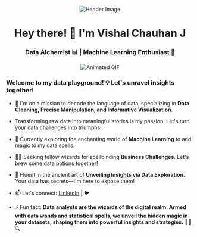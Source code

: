 <!-- Header Image -->
<p align="center">
  <img src="(https://vividscience.org/wp-content/uploads/2019/02/Data-Viz-D.jpg)" alt="Header Image">
</p>

<!-- Introduction -->
<h1 align="center">Hey there! 👋 I'm Vishal Chauhan J</h1>
<h3 align="center">Data Alchemist 📊 | Machine Learning Enthusiast 🤖</h3>

<!-- Animated GIF -->
<p align="center">
  <img src="your_animated_gif_url" alt="Animated GIF">
</p>

<h3 align="left">Welcome to my data playground! 💡 Let's unravel insights together!</h3>

<!-- 🚀 Current Focus -->
- 🚀 I'm on a mission to decode the language of data, specializing in **Data Cleaning, Precise Manipulation, and Informative Visualization**.

-  Transforming raw data into meaningful stories is my passion. Let's turn your data challenges into triumphs!

<!-- 🌱 Learning Path -->
- 🌱 Currently exploring the enchanting world of **Machine Learning** to add magic to my data spells.

<!-- 👯 Collaboration -->
- 👯‍♂️ Seeking fellow wizards for spellbinding **Business Challenges**. Let's brew some data potions together!

<!-- 💬 Expertise -->
- 💬 Fluent in the ancient art of **Unveiling Insights via Data Exploration**. Your data has secrets—I'm here to expose them!

<!-- 📫 Contact Information -->
- 📫 Let's connect: [LinkedIn]([your_linkedin_profile_url](https://www.linkedin.com/in/vishal-chauhan-8abaa922a/)) | 🐦 

<!-- ⚡ Fun Tidbit -->
- ⚡ Fun fact: **Data analysts are the wizards of the digital realm. Armed with data wands and statistical spells, we unveil the hidden magic in your datasets, shaping them into powerful insights and strategies.** 🔮✨🔍
